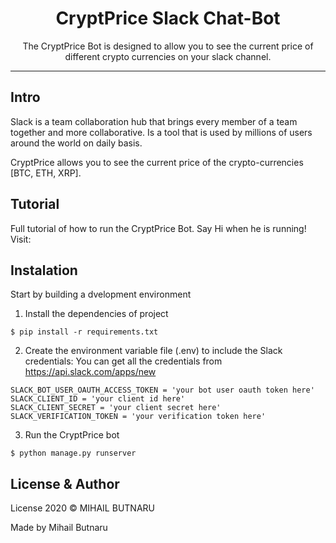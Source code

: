 <div align="center">
<h1> CryptPrice Slack Chat-Bot </h1>
<p1>The CryptPrice Bot is designed to allow you to see the current price
of different crypto currencies on your slack channel.</p1>
</div>
<hr/>

## Intro
Slack is a team collaboration hub that brings every member of a team
together and more collaborative. Is a tool that is used by millions of
users around the world on daily basis.

CryptPrice allows you to see the current price of the crypto-currencies [BTC, ETH, XRP].

## Tutorial
Full tutorial of how to run the CryptPrice Bot. Say Hi when he is running!
Visit: 


## Instalation
Start by building a dvelopment environment
1. Install the dependencies of project
```
$ pip install -r requirements.txt
```
2. Create the environment variable file (.env) to include
the Slack credentials:
You can get all the credentials from https://api.slack.com/apps/new
```
SLACK_BOT_USER_OAUTH_ACCESS_TOKEN = 'your bot user oauth token here'
SLACK_CLIENT_ID = 'your client id here'
SLACK_CLIENT_SECRET = 'your client secret here'
SLACK_VERIFICATION_TOKEN = 'your verification token here'
```
3. Run the CryptPrice bot
```
$ python manage.py runserver
```

## License & Author
License 2020 © MIHAIL BUTNARU

Made by Mihail Butnaru
